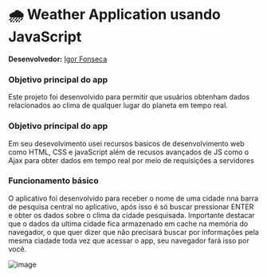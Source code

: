 # :cloud_with_rain: Weather Application usando JavaScript
**Desenvolvedor:** [Igor Fonseca](https://github.com/igorfonseca05) 

### Objetivo principal do app
Este projeto foi desenvolvido para permitir que usuários obtenham
dados relacionados ao clima de qualquer lugar do planeta em tempo real.

### Objetivo principal do app
Em seu desevolvimento usei recursos basicos de desenvolvimento web como HTML, CSS e javaScript
além de recusos avançados de JS como o Ajax para obter dados em tempo real por meio de requisições 
a servidores

### Funcionamento básico
O aplicativo foi desenvolvido para receber o nome de uma cidade nna barra de pesquisa central no aplicativo, 
após isso é só buscar pressionar ENTER e obter os dados sobre o clima da cidade pesquisada. Importante destacar que
o dados da ultima cidade fica armazenado em cache na memória do navegador, o que quer dizer que não precisará
buscar por informações pela mesma ciadade toda vez que acessar o app, seu navegador fará isso por você.

![image](https://github.com/user-attachments/assets/aac99b1d-b84a-4bf7-8eeb-8924cc7c5486)
